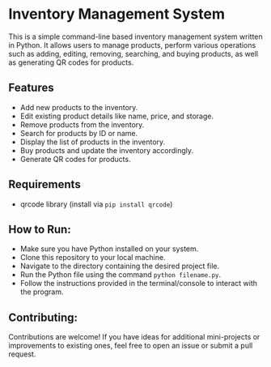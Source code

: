 # Inventory Management System

This is a simple command-line based inventory management system written in Python. It allows users to manage products, perform various operations such as adding, editing, removing, searching, and buying products, as well as generating QR codes for products.

## Features

- Add new products to the inventory.
- Edit existing product details like name, price, and storage.
- Remove products from the inventory.
- Search for products by ID or name.
- Display the list of products in the inventory.
- Buy products and update the inventory accordingly.
- Generate QR codes for products.

## Requirements

- qrcode library (install via `pip install qrcode`)

## How to Run:
- Make sure you have Python installed on your system.
- Clone this repository to your local machine.
- Navigate to the directory containing the desired project file.
- Run the Python file using the command `python filename.py`.
- Follow the instructions provided in the terminal/console to interact with the program.

## Contributing:
Contributions are welcome! If you have ideas for additional mini-projects or improvements to existing ones, feel free to open an issue or submit a pull request.
